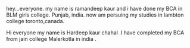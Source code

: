 hey...everyone. my name is ramandeep kaur and i have done my BCA in BLM girls college. Punjab, india. now am persuing my studies in lambton college toronto,canada.


Hi everyone my name is Hardeep kaur chahal .I have completed my BCA from jain college Malerkotla in india .
